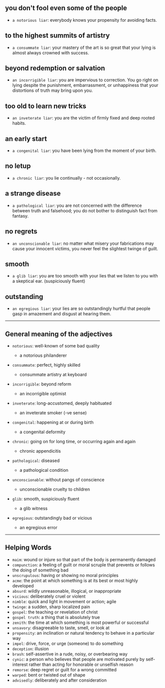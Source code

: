 ## you don't fool even some of the people

- `a notorious liar`: everybody knows your propensity for avoiding facts.

## to the highest summits of artistry

- `a consummate liar`: your mastery of the art is so great that your lying is almost always crowned with success.

## beyond redemption or salvation

- `an incorrigible liar`: you are impervious to correction. You go right on lying despite the punishment, embarrassment, or unhappiness that your distortions of truth may bring upon you.

## too old to learn new tricks

- `an inveterate liar`: you are the victim of firmly fixed and deep rooted habits.

## an early start

- `a congenital liar`: you have been lying from the moment of your birth.

## no letup

- `a chronic liar`: you lie continually - not occasionally.

## a strange disease

- `a pathological liar`: you are not concerned with the difference between truth and falsehood; you do not bother to distinguish fact from fantasy.

## no regrets

- `an unconscionable liar`: no matter what misery your fabrications may cause your innocent victims, you never feel the slightest twinge of guilt.

## smooth

- `a glib liar`: you are too smooth with your lies that we listen to you with a skeptical ear. (suspiciously fluent)

## outstanding

- `an egregious liar`: your lies are so outstandingly hurtful that people gasp in amazement and disgust at hearing them.

---

## General meaning of the adjectives

- `notorious`: well-known of some bad quality

  - a notorious philanderer

- `consummate`: perfect, highly skilled

  - consummate artistry at keyboard

- `incorrigible`: beyond reform

  - an incorrigible optimist

- `inveterate`: long-accustomed, deeply habituated

  - an inveterate smoker (-ve sense)

- `congenital`: happening at or during birth

  - a congenital deformity

- `chronic`: going on for long time, or occurring again and again

  - chronic appendicitis

- `pathological`: diseased

  - a pathological condition

- `unconscionable`: without pangs of conscience

  - unconscionable cruelty to children

- `glib`: smooth, suspiciously fluent

  - a glib witness

- `egregious`: outstandingly bad or vicious
  - an egregious error

---

## Helping Words

- `maim`: wound or injure so that part of the body is permanently damaged
- `compunction`: a feeling of guilt or moral scruple that prevents or follows the doing of something bad
- `unscrupulous`: having or showing no moral principles
- `acme`: the point at which something is at its best or most highly developed
- `absurd`: wildly unreasonable, illogical, or inappropriate
- `vicious`: deliberately cruel or violent
- `nimble`: quick and light in movement or action; agile
- `twinge`: a sudden, sharp localized pain
- `gospel`: the teaching or revelation of christ
- `gospel truth`: a thing that is absolutely true
- `zenith`: the time at which something is most powerful or successful
- `unsavory`: disagreeable to taste, smell, or look at
- `propensity`: an inclination or natural tendency to behave in a particular way
- `impel`: drive, force, or urge (someone) to do something
- `deception`: illusion
- `brash`: self-assertive in a rude, noisy, or overbearing way
- `cynic`: a person who believes that people are motivated purely by self-interest rather than acting for honorable or unselfish reason
- `remorse`: deep regret or guilt for a wrong committed
- `warped`: bent or twisted out of shape
- `advisedly`: deliberately and after consideration
